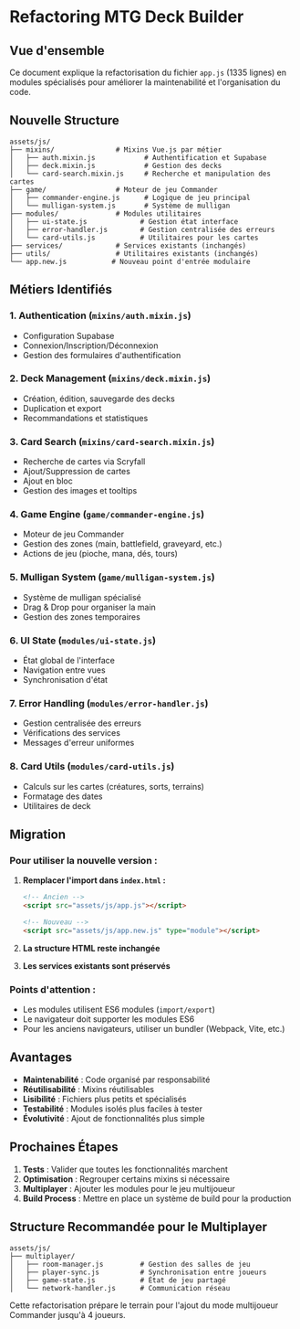 # Refactoring MTG Deck Builder

## Vue d'ensemble

Ce document explique la refactorisation du fichier `app.js` (1335 lignes) en modules spécialisés pour améliorer la maintenabilité et l'organisation du code.

## Nouvelle Structure

```
assets/js/
├── mixins/               # Mixins Vue.js par métier
│   ├── auth.mixin.js            # Authentification et Supabase
│   ├── deck.mixin.js            # Gestion des decks
│   └── card-search.mixin.js     # Recherche et manipulation des cartes
├── game/                 # Moteur de jeu Commander
│   ├── commander-engine.js      # Logique de jeu principal
│   └── mulligan-system.js       # Système de mulligan
├── modules/              # Modules utilitaires
│   ├── ui-state.js             # Gestion état interface
│   ├── error-handler.js        # Gestion centralisée des erreurs
│   └── card-utils.js           # Utilitaires pour les cartes
├── services/             # Services existants (inchangés)
├── utils/                # Utilitaires existants (inchangés)
└── app.new.js           # Nouveau point d'entrée modulaire
```

## Métiers Identifiés

### 1. **Authentication** (`mixins/auth.mixin.js`)
- Configuration Supabase
- Connexion/Inscription/Déconnexion
- Gestion des formulaires d'authentification

### 2. **Deck Management** (`mixins/deck.mixin.js`)
- Création, édition, sauvegarde des decks
- Duplication et export
- Recommandations et statistiques

### 3. **Card Search** (`mixins/card-search.mixin.js`)
- Recherche de cartes via Scryfall
- Ajout/Suppression de cartes
- Ajout en bloc
- Gestion des images et tooltips

### 4. **Game Engine** (`game/commander-engine.js`)
- Moteur de jeu Commander
- Gestion des zones (main, battlefield, graveyard, etc.)
- Actions de jeu (pioche, mana, dés, tours)

### 5. **Mulligan System** (`game/mulligan-system.js`)
- Système de mulligan spécialisé
- Drag & Drop pour organiser la main
- Gestion des zones temporaires

### 6. **UI State** (`modules/ui-state.js`)
- État global de l'interface
- Navigation entre vues
- Synchronisation d'état

### 7. **Error Handling** (`modules/error-handler.js`)
- Gestion centralisée des erreurs
- Vérifications des services
- Messages d'erreur uniformes

### 8. **Card Utils** (`modules/card-utils.js`)
- Calculs sur les cartes (créatures, sorts, terrains)
- Formatage des dates
- Utilitaires de deck

## Migration

### Pour utiliser la nouvelle version :

1. **Remplacer l'import dans `index.html` :**
   ```html
   <!-- Ancien -->
   <script src="assets/js/app.js"></script>

   <!-- Nouveau -->
   <script src="assets/js/app.new.js" type="module"></script>
   ```

2. **La structure HTML reste inchangée**

3. **Les services existants sont préservés**

### Points d'attention :

- Les modules utilisent ES6 modules (`import/export`)
- Le navigateur doit supporter les modules ES6
- Pour les anciens navigateurs, utiliser un bundler (Webpack, Vite, etc.)

## Avantages

- **Maintenabilité** : Code organisé par responsabilité
- **Réutilisabilité** : Mixins réutilisables
- **Lisibilité** : Fichiers plus petits et spécialisés
- **Testabilité** : Modules isolés plus faciles à tester
- **Évolutivité** : Ajout de fonctionnalités plus simple

## Prochaines Étapes

1. **Tests** : Valider que toutes les fonctionnalités marchent
2. **Optimisation** : Regrouper certains mixins si nécessaire
3. **Multiplayer** : Ajouter les modules pour le jeu multijoueur
4. **Build Process** : Mettre en place un système de build pour la production

## Structure Recommandée pour le Multiplayer

```
assets/js/
├── multiplayer/
│   ├── room-manager.js         # Gestion des salles de jeu
│   ├── player-sync.js          # Synchronisation entre joueurs
│   ├── game-state.js           # État de jeu partagé
│   └── network-handler.js      # Communication réseau
```

Cette refactorisation prépare le terrain pour l'ajout du mode multijoueur Commander jusqu'à 4 joueurs.